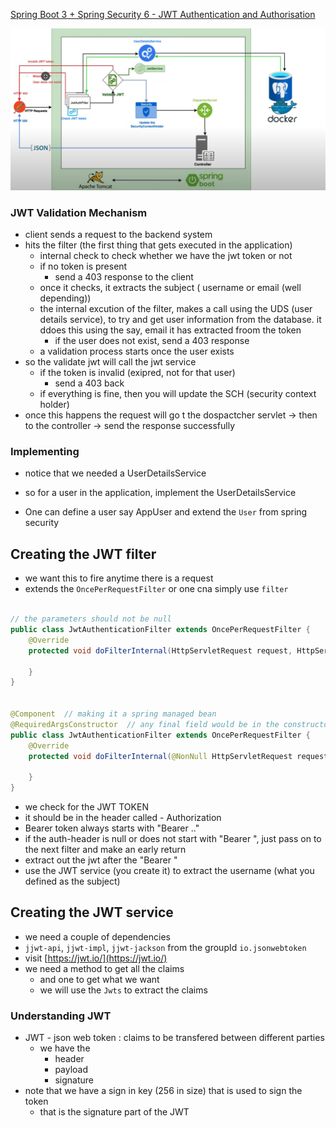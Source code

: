 [Spring Boot 3 + Spring Security 6 - JWT Authentication and Authorisation ](https://youtu.be/KxqlJblhzfI)

![alt text](image.png)

### JWT Validation Mechanism
- client sends a request to the backend system
- hits the filter (the first thing that gets executed in the application)
    - internal check to check whether we have the jwt token or not
    - if no token is present
        - send a 403 response to the client
    - once it checks, it extracts the subject ( username or email (well depending))
    - the internal excution of the filter, makes a call using the UDS (user details service), to try and get  user information
    from the database. it ddoes this using the say, email it has extracted froom the token
        - if the user does not exist, send a 403 response
    - a validation process starts once the user exists
- so the validate jwt will call the jwt service
    - if the token is invalid (exipred, not for that user)
        - send a 403 back
    - if everything is fine, then you will update the SCH (security context holder)
- once this happens the request will go t the dospactcher servlet -> then to the controller -> send the response successfully

### Implementing
- notice that we needed a UserDetailsService
- so for a user in the application, implement the UserDetailsService

- One can define a user say AppUser and extend the `User` from spring security

## Creating the JWT filter
- we want this to fire anytime there is a request
 - extends the `OncePerRequestFilter` or one cna simply use `filter`

```java

// the parameters should not be null
public class JwtAuthenticationFilter extends OncePerRequestFilter {
    @Override
    protected void doFilterInternal(HttpServletRequest request, HttpServletResponse response, FilterChain filterChain) throws ServletException, IOException {

    }
}


@Component  // making it a spring managed bean
@RequiredArgsConstructor  // any final field would be in the constructor
public class JwtAuthenticationFilter extends OncePerRequestFilter {
    @Override
    protected void doFilterInternal(@NonNull HttpServletRequest request, @NonNull HttpServletResponse response, @NonNull FilterChain filterChain) throws ServletException, IOException {

    }
}

```

- we check for the JWT TOKEN
- it should be in the header called - Authorization
- Bearer token always starts with "Bearer .."
- if the auth-header is null or does not start with "Bearer ", just pass on to the next filter and make an early return
- extract out the jwt after the "Bearer "
- use the JWT service (you create it) to extract the username (what you  defined as the subject)

## Creating the JWT service
- we need a couple of dependencies
- `jjwt-api`,  `jjwt-impl`, `jjwt-jackson` from the groupId `io.jsonwebtoken`
- visit [https://jwt.io/](https://jwt.io/)
- we need a method to get all the claims
    - and one to get what we want
    - we will use the `Jwts` to extract the claims

### Understanding JWT
- JWT - json web token : claims to be transfered between different parties
    - we have the 
        - header
        - payload
        - signature
- note that we have a sign in key (256 in size) that is used to sign the token
    - that is the signature part of the JWT